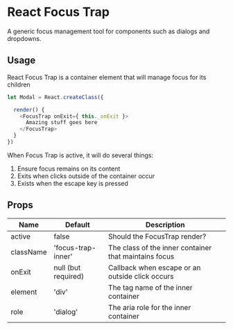 # React Focus Trap

A generic focus management tool for components such as dialogs and dropdowns.

## Usage

React Focus Trap is a container element that will manage focus for its children

```javascript
let Modal = React.createClass({

  render() {
    <FocusTrap onExit={ this._onExit }>
      Amazing stuff goes here
    </FocusTrap>
  }
})
```

When Focus Trap is active, it will do several things:

1. Ensure focus remains on its content
2. Exits when clicks outside of the container occur
3. Exists when the escape key is pressed

## Props

| Name       | Default              | Description                                           |
| ---------- | -------------------- | ----------------------------------------------------- |
| active     | false                | Should the FocusTrap render?                          |
| className  | 'focus-trap-inner'   | The class of the inner container that maintains focus |
| onExit     | null (but required)  | Callback when escape or an outside click occurs       |
| element    | 'div'                | The tag name of the inner container                   |
| role       | 'dialog'             | The aria role for the inner container                 |
